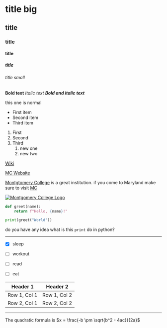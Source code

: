 # title big
## title
### title
#### title
##### title
###### title small



**Bold text**
*Italic text*
***Bold and italic text***

this one is normal


- First item
- Second item
- Third item


1. First
2. Second
3. Third
    1. new one
    2. new two
  

[Wiki](https://www.wikipedia.org)

[MC Website ](https://www.montgomerycollege.edu "a text will appear if you hover over the link")

[Montgtomery College][mc-link] is a great institution. if you come to Maryland make sure to visit [MC][mc-link]







[mc-link]: https://www.montgomerycollege.edu





[![Montgomery College Logo](MClogo.png)](https://www.montgomerycollege.edu)





```python
def greet(name):
    return f"Hello, {name}!"

print(greet("World"))
```


do you have any idea what is this `print` do in python?



---



- [X] sleep
- [ ] workout
- [ ] read
- [ ] eat





| Header 1 | Header 2 |
|----------|----------|
| Row 1, Col 1 | Row 1, Col 2 |
| Row 2, Col 1 | Row 2, Col 2 |

------

The quadratic formula is $x = \frac{-b \pm \sqrt{b^2 - 4ac}}{2a}$



